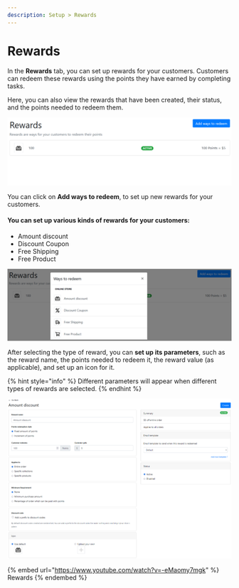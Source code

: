 ```yaml
---
description: Setup > Rewards
---
```


# Rewards

In the **Rewards** tab, you can set up rewards for your customers. Customers can redeem these rewards using the points they have earned by completing tasks.&#x20;

Here, you can also view the rewards that have been created, their status, and the points needed to redeem them.&#x20;

![Rewards](<../../../.gitbook/assets/image (2791).png>)

You can click on **Add ways to redeem**, to set up new rewards for your customers.

#### You can set up various kinds of rewards for your customers:

* Amount discount
* Discount Coupon
* Free Shipping
* Free Product

![Ways to redeem](<../../../.gitbook/assets/image (2501).png>)

After selecting the type of reward, you can **set up its parameters**, such as the reward name, the points needed to redeem it, the reward value (as applicable), and set up an icon for it.&#x20;

{% hint style="info" %}
Different parameters will appear when different types of rewards are selected.&#x20;
{% endhint %}

![Set up reward](<../../../.gitbook/assets/image (407).png>)

{% embed url="https://www.youtube.com/watch?v=-eMaomy7mgk" %}
Rewards
{% endembed %}

